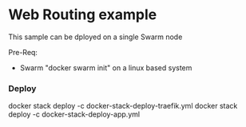# Web Routing example

This sample can be dployed on a single Swarm node

Pre-Req:
 - Swarm "docker swarm init" on a linux based system

### Deploy
docker stack deploy -c docker-stack-deploy-traefik.yml
docker stack deploy -c docker-stack-deploy-app.yml

